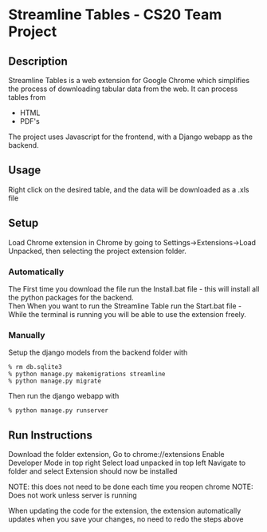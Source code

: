 # Streamline Tables - CS20 Team Project

## Description
Streamline Tables is a web extension for Google Chrome which simplifies the process of downloading tabular data from the web. It can process tables from
- HTML
- PDF's

The project uses Javascript for the frontend, with a Django webapp as the backend.


## Usage
Right click on the desired table, and the data will be downloaded as a .xls file


## Setup

Load Chrome extension in Chrome by going to Settings->Extensions->Load Unpacked, then selecting the project extension folder.


### Automatically

The First time you download the file run the Install.bat file - this will install all the python packages for the backend.\
Then When you want to run the Streamline Table run the Start.bat file - While the terminal is running you will be able to use the extension freely. 

### Manually 
Setup the django models from the backend folder with
```
% rm db.sqlite3
% python manage.py makemigrations streamline
% python manage.py migrate
```
Then run the django webapp with
```
% python manage.py runserver
```

## Run Instructions

Download the folder extension,
Go to chrome://extensions
Enable Developer Mode in top right
Select load unpacked in top left
Navigate to folder and select
Extension should now be installed

NOTE: this does not need to be done each time you reopen chrome
NOTE: Does not work unless server is running 

When updating the code for the extension, the extension automatically updates when you save your changes, no need to redo the steps above

